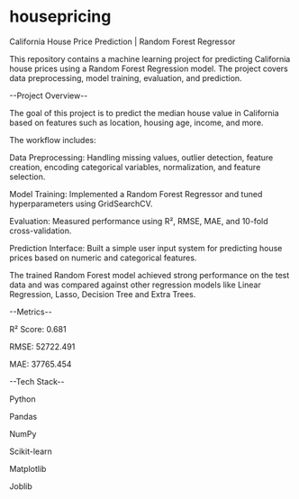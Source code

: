 # housepricing
California House Price Prediction | Random Forest Regressor

This repository contains a machine learning project for predicting California house prices using a Random Forest Regression model. The project covers data preprocessing, model training, evaluation, and prediction.

--Project Overview--

The goal of this project is to predict the median house value in California based on features such as location, housing age, income, and more.

The workflow includes:

Data Preprocessing: Handling missing values, outlier detection, feature creation, encoding categorical variables, normalization, and feature selection.

Model Training: Implemented a Random Forest Regressor and tuned hyperparameters using GridSearchCV.

Evaluation: Measured performance using R², RMSE, MAE, and 10-fold cross-validation.

Prediction Interface: Built a simple user input system for predicting house prices based on numeric and categorical features.

The trained Random Forest model achieved strong performance on the test data and was compared against other regression models like Linear Regression, Lasso, Decision Tree and Extra Trees.

--Metrics--

R² Score: 0.681

RMSE: 52722.491 

MAE: 37765.454


--Tech Stack--

Python

Pandas

NumPy

Scikit-learn

Matplotlib

Joblib
